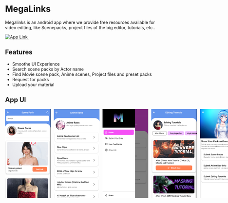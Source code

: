 # MegaLinks

Megalinks is an android app where we provide free resources available for video editing, like Scenepacks, project files of the big editor, tutorials, etc..

<a href="https://play.google.com/store/apps/details?id=com.vk.MegaLinks" target="_blank">
        <img alt="App Link" src="https://img.shields.io/badge/Playstore Link-%23F37626.svg?style=for-the-badge&logo=android&logoColor=white" />&nbsp; 
    </a>

## Features

- Smoothe UI Experience
- Search scene packs by Actor name
- Find Movie scene pack, Anime scenes, Project files and preset packs
- Request for packs
- Upload your material

## App UI

<div style="display: flex; flex-direction: row; gap:10px;>
    <img src="screenshots/img-1.png" width="150" />
    <img src="screenshots/img-2.png" width="150" />
    <img src="screenshots/img-3.png" width="150"/>
    <img src="screenshots/img-4.png" width="150" />
    <img src="screenshots/img-5.png" width="150" />
    <img src="screenshots/img-6.png" width="150" />
    <img src="screenshots/img-7.png" width="150" />
    <img src="screenshots/img-8.png" width="150" />
    <img src="screenshots/img-9.png" width="150" />
    <img src="screenshots/img-10.png" width="150" />
    <img src="screenshots/img-11.png" width="150" />
    <img src="screenshots/img-12.png" width="150" />
    <img src="screenshots/img-13.png" width="150" />
</div>
